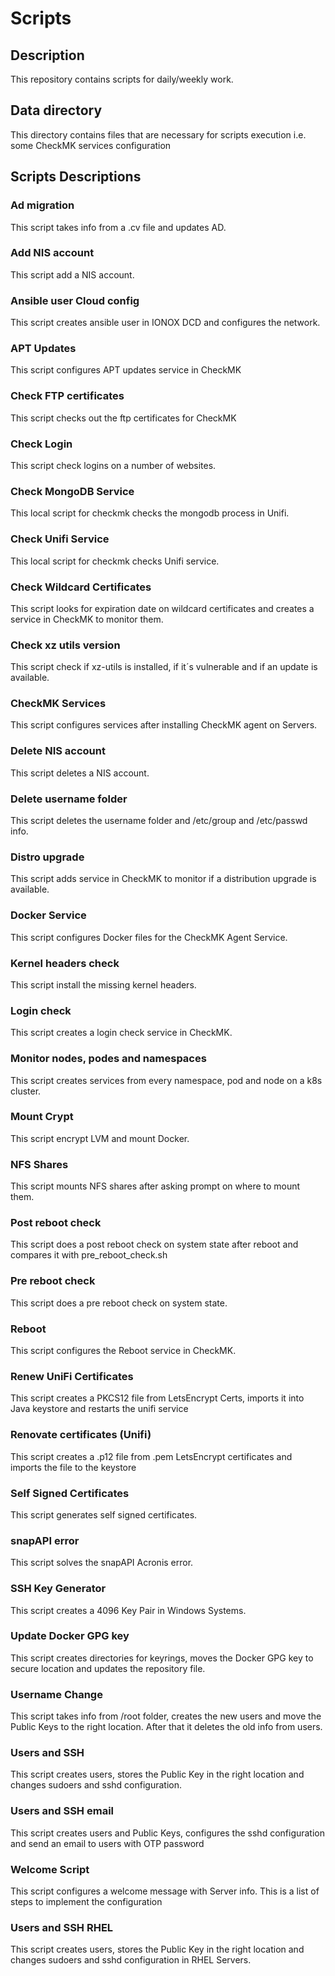 # Scripts

## Description
This repository contains scripts for daily/weekly work.

## Data directory
This directory contains files that are necessary for scripts execution i.e. some CheckMK services configuration

## Scripts Descriptions

### Ad migration
This script takes info from a .cv file and updates AD.

### Add NIS account
This script add a NIS account.

### Ansible user Cloud config
This script creates ansible user in IONOX DCD and configures the network.

### APT Updates
This script configures APT updates service in CheckMK

### Check FTP certificates
This script checks out the ftp certificates for CheckMK

### Check Login
This script check logins on a number of websites.

### Check MongoDB Service
This local script for checkmk checks the mongodb process in Unifi.

### Check Unifi Service
This local script for checkmk checks Unifi service.

### Check Wildcard Certificates
This script looks for expiration date on wildcard certificates and creates a service in CheckMK to monitor them.

### Check xz utils version
This script check if xz-utils is installed, if it´s vulnerable and if an update is available.

### CheckMK Services
This script configures services after installing CheckMK agent on Servers. 

### Delete NIS account
This script deletes a NIS account.

### Delete username folder
This script deletes the username folder and /etc/group and /etc/passwd info.

### Distro upgrade
This script adds service in CheckMK to monitor if a distribution upgrade is available.

### Docker Service
This script configures Docker files for the CheckMK Agent Service.

### Kernel headers check
This script install the missing kernel headers.

### Login check
This script creates a login check service in CheckMK.

### Monitor nodes, podes and namespaces
This script creates services from every namespace, pod and node on a k8s cluster.

### Mount Crypt
This script encrypt LVM and mount Docker.

### NFS Shares
This script mounts NFS shares after asking prompt on where to mount them.

### Post reboot check
This script does a post reboot check on system state after reboot and compares it with pre_reboot_check.sh

### Pre reboot check
This script does a pre reboot check on system state.

### Reboot
This script configures the Reboot service in CheckMK.

### Renew UniFi Certificates
This script creates a PKCS12 file from LetsEncrypt Certs, imports it into Java keystore and restarts the unifi service

### Renovate certificates (Unifi)
This script creates a .p12 file from .pem LetsEncrypt certificates and imports the file to the keystore

### Self Signed Certificates
This script generates self signed certificates.

### snapAPI error
This script solves the snapAPI Acronis error.

### SSH Key Generator
This script creates a 4096 Key Pair in Windows Systems.

### Update Docker GPG key
This script creates directories for keyrings, moves the Docker GPG key to secure location and updates the repository file.

### Username Change
This script takes info from /root folder, creates the new users and move the Public Keys to the right location. After that it deletes the old info from users.

### Users and SSH
This script creates users, stores the Public Key in the right location and changes sudoers and sshd configuration.

### Users and SSH email
This script creates users and Public Keys, configures the	sshd configuration and send an email to users with OTP password

### Welcome Script
This script configures a welcome message with Server info.
This is a list of steps to implement the configuration

### Users and SSH RHEL
This script creates users, stores the Public Key in the right location and changes sudoers and sshd configuration in RHEL Servers.



